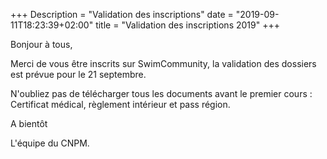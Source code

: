 +++
Description = "Validation des inscriptions"
date = "2019-09-11T18:23:39+02:00"
title = "Validation des inscriptions 2019"
+++

Bonjour à tous,

Merci de vous être inscrits sur SwimCommunity, la validation des dossiers est prévue pour le 21 septembre.

N'oubliez pas de télécharger tous les documents avant le premier cours : Certificat médical, règlement intérieur et pass région.

A bientôt

L'équipe du CNPM.
